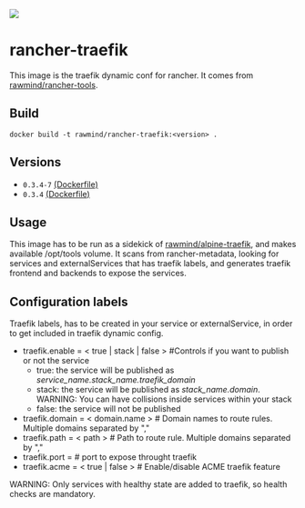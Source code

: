 [![](https://images.microbadger.com/badges/image/rawmind/rancher-traefik.svg)](https://microbadger.com/images/rawmind/rancher-traefik "Get your own image badge on microbadger.com")

rancher-traefik
==============

This image is the traefik dynamic conf for rancher. It comes from [rawmind/rancher-tools][rancher-tools].

## Build

```
docker build -t rawmind/rancher-traefik:<version> .
```

## Versions

- `0.3.4-7` [(Dockerfile)](https://github.com/rawmind0/rancher-traefik/blob/0.3.4-7/Dockerfile)
- `0.3.4` [(Dockerfile)](https://github.com/rawmind0/rancher-traefik/blob/0.3.4/Dockerfile)


## Usage

This image has to be run as a sidekick of [rawmind/alpine-traefik][alpine-traefik], and makes available /opt/tools volume. It scans from rancher-metadata, looking for services and externalServices that has traefik labels, and generates traefik frontend and backends to expose the services.


## Configuration labels

Traefik labels, has to be created in your service or externalService, in order to get included in traefik dynamic config. 

- traefik.enable = < true | stack | false > #Controls if you want to publish or not the service
  - true: the service will be published as *service_name.stack_name.traefik_domain*
  - stack: the service will be published as *stack_name.domain*. WARNING: You can have collisions inside services within your stack
  - false: the service will not be published
- traefik.domain = < domain.name >	# Domain names to route rules. Multiple domains separated by ","
- traefik.path = < path >		    # Path to route rule. Multiple domains separated by ","
- traefik.port = <port>				# port to expose throught traefik
- traefik.acme = < true | false >	# Enable/disable ACME traefik feature

WARNING: Only services with healthy state are added to traefik, so health checks are mandatory.

[alpine-traefik]: https://github.com/rawmind0/alpine-traefik
[rancher-tools]: https://github.com/rawmind0/rancher-tools
